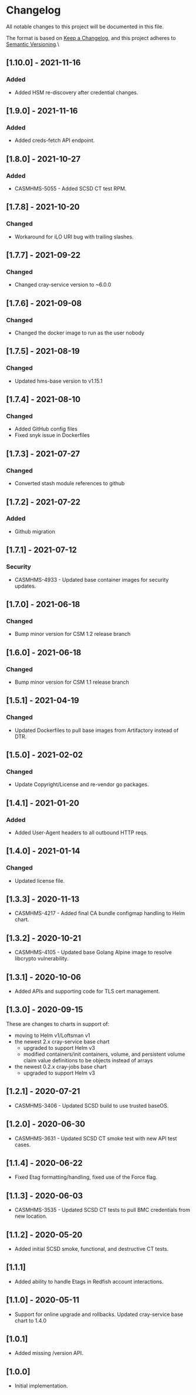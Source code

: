 # Changelog

All notable changes to this project will be documented in this file.

The format is based on [Keep a Changelog](https://keepachangelog.com/en/1.0.0/),
and this project adheres to [Semantic Versioning](https://semver.org/spec/v2.0.0.html).\

## [1.10.0] - 2021-11-16

### Added

- Added HSM re-discovery after credential changes.

## [1.9.0] - 2021-11-16

### Added

- Added creds-fetch API endpoint.

## [1.8.0] - 2021-10-27

### Added

- CASMHMS-5055 - Added SCSD CT test RPM.

## [1.7.8] - 2021-10-20

### Changed

- Workaround for iLO URI bug with trailing slashes.

## [1.7.7] - 2021-09-22

### Changed

- Changed cray-service version to ~6.0.0

## [1.7.6] - 2021-09-08

### Changed

- Changed the docker image to run as the user nobody

## [1.7.5] - 2021-08-19

### Changed

- Updated hms-base version to v1.15.1

## [1.7.4] - 2021-08-10

### Changed

- Added GitHub config files
- Fixed snyk issue in Dockerfiles

## [1.7.3] - 2021-07-27

### Changed

- Converted stash module references to github

## [1.7.2] - 2021-07-22

### Added

- Github migration

## [1.7.1] - 2021-07-12

### Security

- CASMHMS-4933 - Updated base container images for security updates.

## [1.7.0] - 2021-06-18

### Changed

- Bump minor version for CSM 1.2 release branch

## [1.6.0] - 2021-06-18

### Changed

- Bump minor version for CSM 1.1 release branch

## [1.5.1] - 2021-04-19

### Changed

- Updated Dockerfiles to pull base images from Artifactory instead of DTR.

## [1.5.0] - 2021-02-02

### Changed

- Update Copyright/License and re-vendor go packages.

## [1.4.1] - 2021-01-20

### Added

- Added User-Agent headers to all outbound HTTP reqs.

## [1.4.0] - 2021-01-14

### Changed

- Updated license file.

## [1.3.3] - 2020-11-13

- CASMHMS-4217 - Added final CA bundle configmap handling to Helm chart.

## [1.3.2] - 2020-10-21

- CASMHMS-4105 - Updated base Golang Alpine image to resolve libcrypto vulnerability.

## [1.3.1] - 2020-10-06

- Added APIs and supporting code for TLS cert management.

## [1.3.0] - 2020-09-15
These are changes to charts in support of:

- moving to Helm v1/Loftsman v1
- the newest 2.x cray-service base chart
  - upgraded to support Helm v3
  - modified containers/init containers, volume, and persistent volume claim value definitions to be objects instead of arrays
- the newest 0.2.x cray-jobs base chart
  - upgraded to support Helm v3

## [1.2.1] - 2020-07-21

- CASMHMS-3406 - Updated SCSD build to use trusted baseOS.

## [1.2.0] - 2020-06-30

- CASMHMS-3631 - Updated SCSD CT smoke test with new API test cases.

## [1.1.4] - 2020-06-22

- Fixed Etag formatting/handling, fixed use of the Force flag.

## [1.1.3] - 2020-06-03

- CASMHMS-3535 - Updated SCSD CT tests to pull BMC credentials from new location.

## [1.1.2] - 2020-05-20

- Added initial SCSD smoke, functional, and destructive CT tests.

## [1.1.1]

- Added ability to handle Etags in Redfish account interactions.

## [1.1.0] - 2020-05-11

- Support for online upgrade and rollbacks.  Updated cray-service base chart to 1.4.0

## [1.0.1]

- Added missing /version API.

## [1.0.0]

- Initial implementation.
